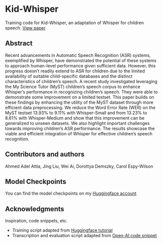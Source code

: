 # Kid-Whisper

Training code for Kid-Whisper, an adaptation of Whisper for children speech. [View paper](https://arxiv.org/pdf/2309.07927v2.pdf)
## Abstract

Recent advancements in Automatic Speech Recognition (ASR) systems, exemplified by Whisper, have demonstrated the potential of these systems to approach human-level performance given sufficient data. However, this progress doesn’t readily extend to ASR for children due to the limited availability of suitable child-specific databases and the distinct characteristics of children’s speech. A recent study investigated leveraging the My Science Tutor (MyST) children’s speech corpus to enhance Whisper’s performance in recognizing children’s speech. They were able to demonstrate some improvement on a limited testset. This paper builds on these findings by enhancing the utility of the MyST dataset through more efficient data preprocessing. We reduce the Word Error Rate (WER) on the MyST testset 13.93% to 9.11% with Whisper-Small and from 13.23% to 8.61% with Whisper-Medium and show that this improvement can be generalized to unseen datasets. We also highlight important challenges towards improving children’s ASR performance. The results showcase the viable and efficient integration of Whisper for effective children’s speech recognition.

## Contributors and authors

Ahmed Adel Attia, Jing Liu, Wei Ai, Dorottya Demszky, Carol Espy-Wilson

## Model Checkpoints
You can find the model checkpoints on my [Huggingface account](https://huggingface.co/aadel4/)

## Acknowledgments

Inspiration, code snippets, etc.
* Training script adapted from [Huggingface tutorial](https://huggingface.co/blog/fine-tune-whisper)
* Transcription and evaluation script adapted from [Open-AI code snippet](https://github.com/openai/whisper/discussions/654)
